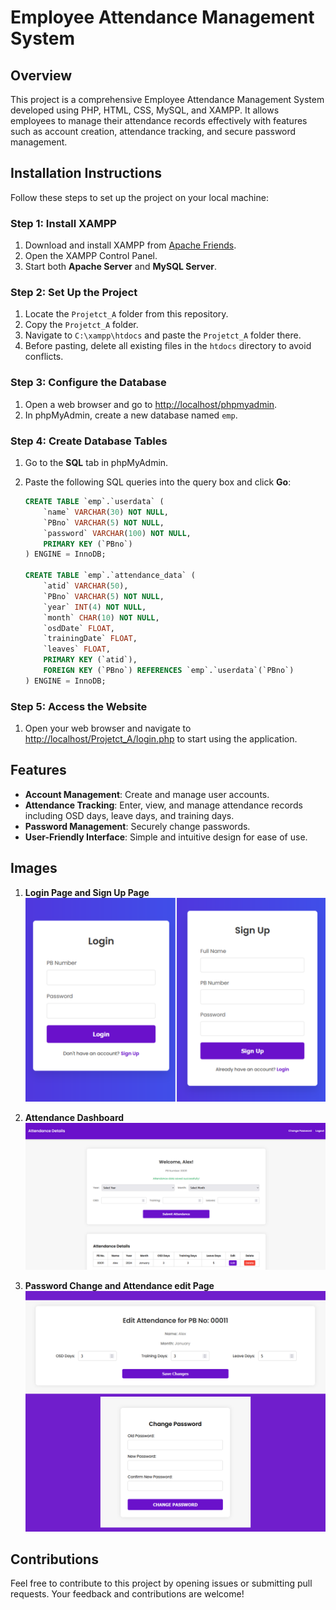 # Employee Attendance Management System

## Overview
This project is a comprehensive Employee Attendance Management System developed using PHP, HTML, CSS, MySQL, and XAMPP. It allows employees to manage their attendance records effectively with features such as account creation, attendance tracking, and secure password management.

## Installation Instructions

Follow these steps to set up the project on your local machine:

### Step 1: Install XAMPP
1. Download and install XAMPP from [Apache Friends](https://www.apachefriends.org/index.html).
2. Open the XAMPP Control Panel.
3. Start both **Apache Server** and **MySQL Server**.

### Step 2: Set Up the Project
1. Locate the `Projetct_A` folder from this repository.
2. Copy the `Projetct_A` folder.
3. Navigate to `C:\xampp\htdocs` and paste the `Projetct_A` folder there.
4. Before pasting, delete all existing files in the `htdocs` directory to avoid conflicts.

### Step 3: Configure the Database
1. Open a web browser and go to [http://localhost/phpmyadmin](http://localhost/phpmyadmin).
2. In phpMyAdmin, create a new database named `emp`.

### Step 4: Create Database Tables
1. Go to the **SQL** tab in phpMyAdmin.
2. Paste the following SQL queries into the query box and click **Go**:

    ```sql
    CREATE TABLE `emp`.`userdata` (
        `name` VARCHAR(30) NOT NULL,
        `PBno` VARCHAR(5) NOT NULL,
        `password` VARCHAR(100) NOT NULL,
        PRIMARY KEY (`PBno`)
    ) ENGINE = InnoDB;

    CREATE TABLE `emp`.`attendance_data` (
        `atid` VARCHAR(50),
        `PBno` VARCHAR(5) NOT NULL,
        `year` INT(4) NOT NULL,
        `month` CHAR(10) NOT NULL,
        `osdDate` FLOAT,
        `trainingDate` FLOAT,
        `leaves` FLOAT,
        PRIMARY KEY (`atid`),
        FOREIGN KEY (`PBno`) REFERENCES `emp`.`userdata`(`PBno`)
    ) ENGINE = InnoDB;
    ```

### Step 5: Access the Website
1. Open your web browser and navigate to [http://localhost/Projetct_A/login.php](http://localhost/Projetct_A/login.php) to start using the application.

## Features
- **Account Management**: Create and manage user accounts.
- **Attendance Tracking**: Enter, view, and manage attendance records including OSD days, leave days, and training days.
- **Password Management**: Securely change passwords.
- **User-Friendly Interface**: Simple and intuitive design for ease of use.
## Images
1. **Login Page and Sign Up Page**
   ![Login Page](images/login_page_and_signin_page.png)

2. **Attendance Dashboard**
   ![Dashboard](images/dashboard.png)

3. **Password Change and Attendance edit Page**
   ![Attendance Entry Form](images/pass_change_and_edit_page.png)

## Contributions
Feel free to contribute to this project by opening issues or submitting pull requests. Your feedback and contributions are welcome!
